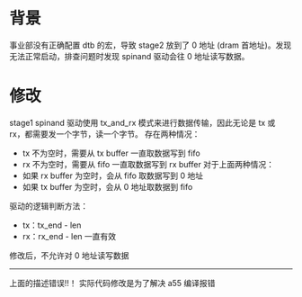 
# 背景
事业部没有正确配置 dtb 的宏，导致 stage2 放到了 0 地址 (dram 首地址)。发现无法正常启动，排查问题时发现 spinand 驱动会往 0 地址读写数据。

# 修改
stage1 spinand 驱动使用 tx_and_rx 模式来进行数据传输，因此无论是 tx 或 rx，都需要发一个字节，读一个字节。
存在两种情况：
- tx 不为空时，需要从 tx buffer 一直取数据写到 fifo
- rx 不为空时，需要从 fifo 一直取数据写到 rx buffer
对于上面两种情况：
- 如果 rx buffer 为空时，会从 fifo 取数据写到 0 地址
- 如果 tx buffer 为空时，会从 0 地址取数据到 fifo

驱动的逻辑判断方法：
- tx：tx_end - len 
- rx：rx_end - len 一直有效

修改后，不允许对 0 地址读写数据



----

上面的描述错误!!！
实际代码修改是为了解决 a55 编译报错
```diff

```